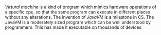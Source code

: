 *Virtural machine* is a kind of program which mimics hardware operations of a specific cpu, so that the same program can execute in different places without any alterations.
The invention of *JavaVM* is a milestone in CS. The JavaVM is a moderately sized program which can be well understood by programmers. This has made it executable on thousands of devices.
